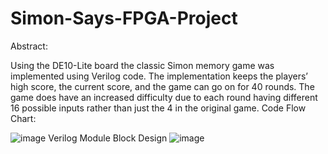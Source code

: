 # Simon-Says-FPGA-Project
Abstract:

Using the DE10-Lite board the classic Simon memory game was implemented using Verilog code. The implementation keeps the players’ high score, the current score, and the game can go on for 40 rounds. The game does have an increased difficulty due to each round having different 16 possible inputs rather than just the 4 in the original game.
Code Flow Chart:

![image](https://github.com/user-attachments/assets/a6711cc1-8b50-4656-b6cb-8eb47211debc)
Verilog Module Block Design
![image](https://github.com/user-attachments/assets/ed1c0a54-2f3c-4c12-843b-ed98ec4ca353)


